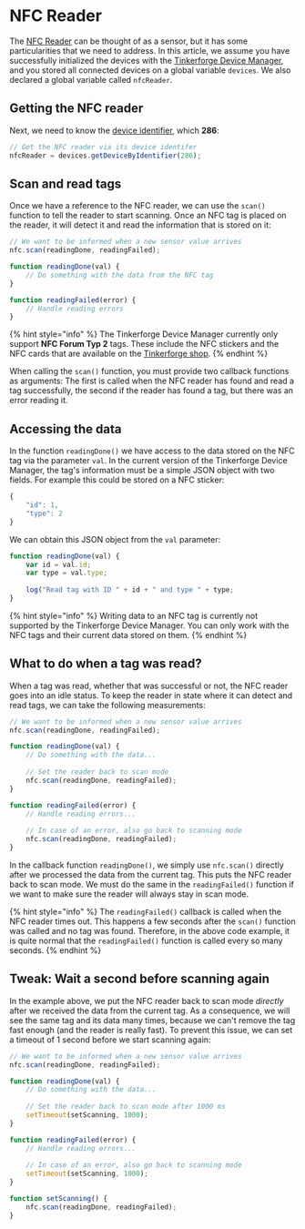 # NFC Reader

The [NFC Reader](https://www.tinkerforge.com/de/doc/Hardware/Bricklets/NFC.html) can be thought of as a sensor, but it has some particularities that we need to address. In this article, we assume you have successfully initialized the devices with the [Tinkerforge Device Manager](../../tinkerforge-device-manager.md), and you stored all connected devices on a global variable `devices`. We also declared a global variable called `nfcReader`. 

## Getting the NFC reader

Next, we need to know the [device identifier](https://www.tinkerforge.com/de/doc/Software/Device_Identifier.html), which **286**:

```javascript
// Get the NFC reader via its device identifer
nfcReader = devices.getDeviceByIdentifier(286);
```

## Scan and read tags

Once we have a reference to the NFC reader, we can use the `scan()` function to tell the reader to start scanning. Once an NFC tag is placed on the reader, it will detect it and read the information that is stored on it:

```javascript
// We want to be informed when a new sensor value arrives
nfc.scan(readingDone, readingFailed);

function readingDone(val) {
    // Do something with the data from the NFC tag
}

function readingFailed(error) {
    // Handle reading errors
}
```

{% hint style="info" %}
The Tinkerforge Device Manager currently only support **NFC Forum Typ 2** tags. These include the NFC stickers and the NFC cards that are available on the [Tinkerforge shop](https://www.tinkerforge.com/de/shop/catalogsearch/result/?q=nfc).
{% endhint %}

When calling the `scan()` function, you must provide two callback functions as arguments: The first is called when the NFC reader has found and read a tag successfully, the second if the reader has found a tag, but there was an error reading it.

## Accessing the data

In the function `readingDone()` we have access to the data stored on the NFC tag via the parameter `val`. In the current version of the Tinkerforge Device Manager, the tag's information must be a simple JSON object with two fields. For example this could be stored on a NFC sticker:

```javascript
{
    "id": 1,
    "type": 2
}
```

We can obtain this JSON object from the `val` parameter:

```javascript
function readingDone(val) {
    var id = val.id;
    var type = val.type;
    
    log("Read tag with ID " + id + " and type " + type;
}
```

{% hint style="info" %}
Writing data to an NFC tag is currently not supported by the Tinkerforge Device Manager. You can only work with the NFC tags and their current data stored on them.
{% endhint %}

## What to do when a tag was read?

When a tag was read, whether that was successful or not, the NFC reader goes into an idle status. To keep the reader in state where it can detect and read tags, we can take the following measurements:

```javascript
// We want to be informed when a new sensor value arrives
nfc.scan(readingDone, readingFailed);

function readingDone(val) {
    // Do something with the data...
    
    // Set the reader back to scan mode
    nfc.scan(readingDone, readingFailed);
}

function readingFailed(error) {
    // Handle reading errors...
    
    // In case of an error, also go back to scanning mode
    nfc.scan(readingDone, readingFailed);
}
```

In the callback function `readingDone()`, we simply use `nfc.scan()` directly after we processed the data from the current tag. This puts the NFC reader back to scan mode. We must do the same in the `readingFailed()` function if we want to make sure the reader will always stay in scan mode.

{% hint style="info" %}
The `readingFailed()` callback is called when the NFC reader times out. This happens a few seconds after the `scan()` function was called and no tag was found. Therefore, in the above code example, it is quite normal that the `readingFailed()` function is called every so many seconds.
{% endhint %}

## Tweak: Wait a second before scanning again

In the example above, we put the NFC reader back to scan mode _directly_ after we received the data from the current tag. As a consequence, we will see the same tag and its data many times, because we can't remove the tag fast enough \(and the reader is really fast\). To prevent this issue, we can set a timeout of 1 second before we start scanning again:

```javascript
// We want to be informed when a new sensor value arrives
nfc.scan(readingDone, readingFailed);

function readingDone(val) {
    // Do something with the data...
    
    // Set the reader back to scan mode after 1000 ms
    setTimeout(setScanning, 1000);
}

function readingFailed(error) {
    // Handle reading errors...
    
    // In case of an error, also go back to scanning mode
    setTimeout(setScanning, 1000);
}

function setScanning() {
    nfc.scan(readingDone, readingFailed);
}
```



